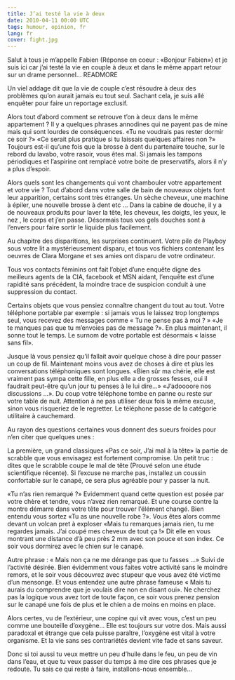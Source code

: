 ```yaml
---
title: J’ai testé la vie à deux
date: 2010-04-11 00:00 UTC
tags: humour, opinion, fr
lang: fr
cover: fight.jpg
---
```


Salut à tous je m’appelle Fabien (Réponse en coeur : «Bonjour Fabien») et je suis ici car j’ai testé la vie en couple à deux et dans le même appart retour sur un drame personnel...
READMORE

Un viel addage dit que la vie de couple c’est résoudre à deux des problèmes qu’on aurait jamais eu tout seul. Sachant cela, je suis allé enquêter pour faire un reportage exclusif.

Alors tout d’abord comment se retrouve t’on à deux dans le même appartement ?
Il y a quelques phrases annodines qui ne payent pas de mine mais qui sont lourdes de conséquences. «Tu ne voudrais pas rester dormir ce soir ?» «Ce serait plus pratique si tu laissais quelques affaires non ?» Toujours est-il qu’une fois que la brosse à dent du partenaire touche, sur le rebord du lavabo, votre rasoir, vous êtes mal. Si jamais les tampons périodiques et l’aspirine ont remplacé votre boite de preservatifs, alors il n’y a plus d’espoir. 

Alors quels sont les changements qui vont chambouler votre appartement et votre vie ? Tout d’abord dans votre salle de bain de nouveaux objets font leur apparition, certains sont très étranges. Un sèche cheveux, une machine à épiler, une nouvelle brosse à dent etc ... Dans la cabine de douche, il y a de nouveaux produits pour laver la tête, les cheveux, les doigts, les yeux, le nez , le corps et j’en passe. Désormais tous vos gels douches sont à l’envers pour faire sortir le liquide plus facilement. 

Au chapitre des disparitions, les surprises continuent. Votre pile de Playboy sous votre lit a mystérieusement disparu, et tous vos fichiers contenant les oeuvres de Clara Morgane et ses amies ont disparu de votre ordinateur. 

Tous vos contacts féminins ont fait l’objet d’une enquête digne des meilleurs agents de la CIA, facebook et MSN aidant, l’enquête est d’une rapidité sans précédent, la moindre trace de suspicion conduit à une suppression du contact.

Certains objets que vous pensiez connaître changent du tout au tout. Votre téléphone portable par exemple : si jamais vous le laissez trop longtemps seul, vous recevez des messages comme « Tu ne pense pas à moi ? » «Je te manques pas que tu m’envoies pas de message ?». En plus maintenant, il sonne tout le temps. Le surnom de votre portable est désormais « laisse sans fil». 

Jusque là vous pensiez qu’il fallait avoir quelque chose à dire pour passer un coup de fil. Maintenant moins vous avez de choses à dire et plus les conversations téléphoniques sont longues. «Bien sûr ma chérie, elle est vraiment pas sympa cette fille, en plus elle a de grosses fesses, oui il faudrait peut-être qu’un jour tu penses à le lui dire...» «J’adoooore nos discussions ...». Du coup votre téléphone tombe en panne ou reste sur votre table de nuit. Attention à ne pas utiliser deux fois la même excuse, sinon vous risqueriez de le regretter. Le téléphone passe de la catégorie utilitaire à cauchemard. 

Au rayon des questions certaines vous donnent des sueurs froides pour n’en citer que quelques unes : 

La première, un grand classiques «Pas ce soir, J’ai mal à la tête» la partie de scrabble que vous envisagez est fortement compromise. Un petit truc : dites que le scrabble coupe le mal de tête (Prouvé selon une étude scientifique récente). Si l’excuse ne marche pas, installez un coussin confortable sur le canapé, ce sera plus agréable pour y passer la nuit. 

«Tu n’as rien remarqué ?» Evidemment quand cette question est posée par votre chère et tendre, vous n’avez rien remarqué. Et une course contre la montre démarre dans votre tête pour trouver l’élément changé. Bien entendu vous sortez «Tu as une nouvelle robe ?». Vous êtes alors comme devant un volcan pret à exploser «Mais tu remarques jamais rien, tu me regardes jamais. J’ai coupé mes cheveux de tout ça !» Dit elle en vous montrant une distance d’à peu près 2 mm avec son pouce et son index. Ce soir vous dormirez avec le chien sur le canapé. 

Autre phrase : « Mais non ça ne me dérange pas que tu fasses ...» Suivi de l’activité désirée. Bien évidemment vous faites votre activité sans le moindre remors, et le soir vous découvrez avec stupeur que vous avez été victime d’un mensonge. Et vous entendez une autre phrase fameuse « Mais tu aurais du comprendre que je voulais dire non en disant oui». Ne cherchez pas la logique vous avez tort de toute façon, ce soir vous prenez pension sur le canapé une fois de plus et le chien a de moins en moins en place.

Alors certes, vu de l’extérieur, une copine qui vit avec vous, c’est un peu comme une bouteille d’oxygène... Elle est toujours sur votre dos. Mais aussi paradoxal et étrange que cela puisse paraître, l’oxygène est vital à votre organisme. Et la vie sans ses contrariétés devient vite fade et sans saveur. 

Donc si toi aussi tu veux mettre un peu d’huile dans le feu, un peu de vin dans l’eau, et que tu veux passer du temps à me dire ces phrases que je redoute. 
Tu sais ce qui reste à faire, installons-nous ensemble... 